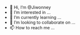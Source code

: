 - 👋 Hi, I’m @Jiwonney
- 👀 I’m interested in ...
- 🌱 I’m currently learning ...
- 💞️ I’m looking to collaborate on ...
- 📫 How to reach me ...

<!---
Jiwonney/Jiwonney is a ✨ special ✨ repository because its `README.md` (this file) appears on your GitHub profile.
You can click the Preview link to take a look at your changes.
--->
